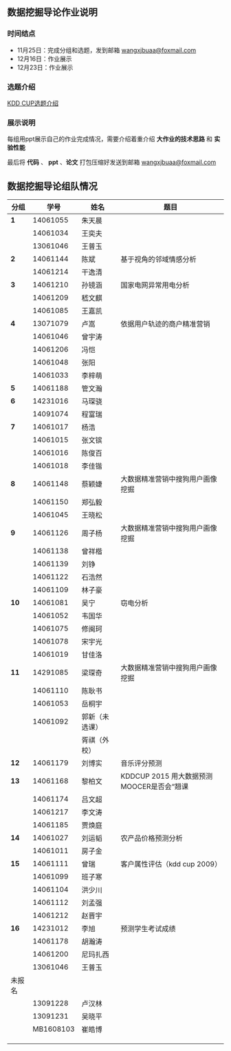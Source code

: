 ## 数据挖掘导论作业说明

### 时间结点

- 11月25日：完成分组和选题，发到邮箱 [wangxjbuaa@foxmail.com](mailto:wangxjbuaa@foxmail.com)
- 12月16日：作业展示
- 12月23日：作业展示

### 选题介绍

[KDD CUP选题介绍](http://sugarspectre.github.io/kddcup.html)

### 展示说明

每组用ppt展示自己的作业完成情况，需要介绍着重介绍 **大作业的技术思路** 和 **实验性能** 

最后将 **代码** 、 **ppt** 、**论文** 打包压缩好发送到邮箱  [wangxjbuaa@foxmail.com](mailto:wangxjbuaa@foxmail.com)

## 数据挖掘导论组队情况

| 分组     | 学号        | 姓名      | 题目                             |
| ------ | --------- | ------- | ------------------------------ |
| **1**  | 14061055  | 朱天晨     |                                |
|        | 14061034  | 王奕夫     |                                |
|        | 13061046  | 王普玉     |                                |
| **2**  | 14061144  | 陈斌      | 基于视角的邻域情感分析                    |
|        | 14061214  | 干逸清     |                                |
| **3**  | 14061210  | 孙镜涵     | 国家电网异常用电分析                     |
|        | 14061209  | 嵇文麒     |                                |
|        | 14061085  | 王嘉凯     |                                |
| **4**  | 13071079  | 卢嵩      | 依据用户轨迹的商户精准营销                  |
|        | 14061046  | 曾宇涛     |                                |
|        | 14061206  | 冯恺      |                                |
|        | 14061048  | 张阳      |                                |
|        | 14061033  | 李梓萌     |                                |
| **5**  | 14061188  | 管文瀚     |                                |
| **6**  | 14231016  | 马琛骁     |                                |
|        | 14091074  | 程富瑞     |                                |
| **7**  | 14061017  | 杨浩      |                                |
|        | 14061015  | 张文镔     |                                |
|        | 14061016  | 陈俊百     |                                |
|        | 14061018  | 李佳锴     |                                |
| **8**  | 14061148  | 蔡颖婕     | 大数据精准营销中搜狗用户画像挖掘               |
|        | 14061150  | 郑弘毅     |                                |
|        | 14061045  | 王晓松     |                                |
| **9**  | 14061126  | 周子杨     | 大数据精准营销中搜狗用户画像挖掘               |
|        | 14061138  | 曾祥楷     |                                |
|        | 14061139  | 刘铮      |                                |
|        | 14061122  | 石浩然     |                                |
|        | 14061109  | 林子豪     |                                |
| **10** | 14061081  | 吴宁      | 窃电分析                           |
|        | 14061052  | 韦国华     |                                |
|        | 14061075  | 修闽珂     |                                |
|        | 14061078  | 宋宇光     |                                |
|        | 14061019  | 甘佳洛     |                                |
| **11** | 14291085  | 梁琛奇     | 大数据精准营销中搜狗用户画像挖掘               |
|        | 14061110  | 陈耿书     |                                |
|        | 14061053  | 岳桐宇     |                                |
|        | 14061092  | 郭新（未选课） |                                |
|        |           | 胥祺（外校）  |                                |
| **12** | 14061179  | 刘博实     | 音乐评分预测                         |
| **13** | 14061168  | 黎柏文     | KDDCUP 2015 用大数据预测MOOCER是否会“翘课 |
|        | 14061174  | 吕文超     |                                |
|        | 14061217  | 李文涛     |                                |
|        | 14061185  | 贾焕庭     |                                |
| **14** | 14061027  | 刘运韬     | 农产品价格预测分析                      |
|        | 14061011  | 房子金     |                                |
| **15** | 14061111  | 曾瑞      | 客户属性评估（kdd cup 2009）           |
|        | 14061099  | 班子寒     |                                |
|        | 14061104  | 洪少川     |                                |
|        | 14061112  | 刘孟强     |                                |
|        | 14061212  | 赵晋宇     |                                |
| **16** | 14231012  | 李旭      | 预测学生考试成绩                       |
|        | 14061178  | 胡瀚涛     |                                |
|        | 14061200  | 尼玛扎西    |                                |
|        | 13061046  | 王普玉     |                                |
| 未报名    |           |         |                                |
|        | 13091228  | 卢汉林     |                                |
|        | 13091231  | 吴晓平     |                                |
|        | MB1608103 | 崔皓博     |                                |
|        |           |         |                                |
|        |           |         |                                |
|        |           |         |                                |




